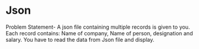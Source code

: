 # Json
Problem Statement- A json file containing multiple  records is given to you. Each record contains: Name of company, Name of person, designation and salary. You have to read  the data from Json file and display. 
